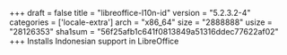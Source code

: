 +++
draft = false
title = "libreoffice-l10n-id"
version = "5.2.3.2-4"
categories = ['locale-extra']
arch = "x86_64"
size = "2888888"
usize = "28126353"
sha1sum = "56f25afb1c641f0813849a51316ddec77622af02"
+++
Installs Indonesian support in LibreOffice